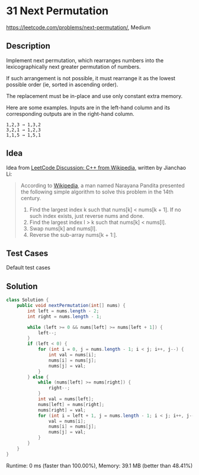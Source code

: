 # 31 Next Permutation

<https://leetcode.com/problems/next-permutation/>, Medium

## Description

Implement next permutation, which rearranges numbers into the lexicographically
next greater permutation of numbers.

If such arrangement is not possible, it must rearrange it as the lowest
possible order (ie, sorted in ascending order).

The replacement must be in-place and use only constant extra memory.

Here are some examples. Inputs are in the left-hand column and its
corresponding outputs are in the right-hand column.

```
1,2,3 → 1,3,2
3,2,1 → 1,2,3
1,1,5 → 1,5,1
```

## Idea

Idea from [LeetCode Discussion: C++ from
Wikipedia](https://leetcode.com/problems/next-permutation/discuss/13867/C%2B%2B-from-Wikipedia),
written by Jianchao Li:

> According to [Wikipedia](https://en.wikipedia.org/wiki/Permutation#Generation_in_lexicographic_order),
> a man named Narayana Pandita presented the following simple algorithm to
> solve this problem in the 14th century.
>
> 1. Find the largest index k such that nums[k] < nums[k + 1]. If no such index exists, just reverse nums and done.
> 2. Find the largest index l > k such that nums[k] < nums[l].
> 3. Swap nums[k] and nums[l].
> 4. Reverse the sub-array nums[k + 1:].

## Test Cases

Default test cases

## Solution

```java
class Solution {
    public void nextPermutation(int[] nums) {
        int left = nums.length - 2;
        int right = nums.length - 1;

        while (left >= 0 && nums[left] >= nums[left + 1]) {
            left--;
        }
        if (left < 0) {
            for (int i = 0, j = nums.length - 1; i < j; i++, j--) {
                int val = nums[i];
                nums[i] = nums[j];
                nums[j] = val;
            }
        } else {
            while (nums[left] >= nums[right]) {
                right--;
            }
            int val = nums[left];
            nums[left] = nums[right];
            nums[right] = val;
            for (int i = left + 1, j = nums.length - 1; i < j; i++, j--) {
                val = nums[i];
                nums[i] = nums[j];
                nums[j] = val;
            }
        }
    }
}
```

Runtime: 0 ms (faster than 100.00%), Memory: 39.1 MB (better than 48.41%)

